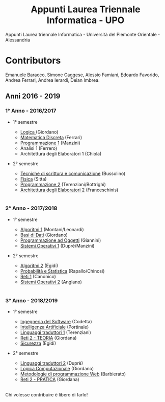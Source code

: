 
<h1 align="center"> Appunti Laurea Triennale Informatica - UPO </h1>
<p> Appunti Laurea triennale Informatica - Università del Piemonte Orientale - Alessandria </p>

# Contributors
Emanuele Baracco, Simone Caggese, Alessio Famiani, Edoardo Favorido, Andrea Ferrari, Andrea Ierardi, Deian Imbrea. </p>
 

## Anni 2016 - 2019

### 1° Anno - 2016/2017
- 1° semestre 
    - [Logica ](https://github.com/Andreaierardi/Appunti-Triennale-Informatica/tree/master/1%C2%B0Anno/1%C2%B0%20semestre/Logica) (Giordano)
    - [Matematica Discreta](https://github.com/Andreaierardi/Appunti-Triennale-Informatica/tree/master/1%C2%B0Anno/1%C2%B0%20semestre/MatematicaDiscreta) (Ferrari)
    - [Programmazione 1](https://github.com/Andreaierardi/Appunti-Triennale-Informatica/tree/master/1%C2%B0Anno/1%C2%B0%20semestre/Programmazione1%20-%20Manzini) (Manzini)
    - Analisi 1 (Ferrero)
    - Architettura degli Elaboratori 1 (Chiola)
    
- 2° semestre
    - [Tecniche di scrittura e comunicazione](https://github.com/Andreaierardi/Appunti-Triennale-Informatica/tree/master/1%C2%B0Anno/2%C2%B0semestre/TecnichediScrittura) (Bussolino)
    - [Fisica](https://github.com/Andreaierardi/Appunti-Triennale-Informatica/tree/master/1%C2%B0Anno/2%C2%B0semestre/Fisica)      (Sitta) 
    - [Programmazione 2](https://github.com/Andreaierardi/Appunti-Triennale-Informatica/tree/master/1%C2%B0Anno/2%C2%B0semestre/Programmazione2) (Terenziani/Bottrighi)
    - [Architettura degli Elaboratori 2](https://github.com/Andreaierardi/Appunti-Triennale-Informatica/tree/master/1%C2%B0Anno/2%C2%B0semestre/Architettura2/) (Franceschinis)
   <br>
### 2° Anno - 2017/2018
- 1° semestre 
    - [Algoritmi 1](https://github.com/Andreaierardi/Appunti-Triennale-Informatica/tree/master/2%C2%B0Anno/1%C2%B0%20semestre/Algoritmi1) (Montani/Leonardi) 
    - [Basi di Dati](https://github.com/Andreaierardi/Appunti-Triennale-Informatica/tree/master/2%C2%B0Anno/1%C2%B0%20semestre/BasiDiDati) (Giordano)
    - [Programmazione ad Oggetti](https://github.com/Andreaierardi/Appunti-Triennale-Informatica/tree/master/2%C2%B0Anno/1%C2%B0%20semestre/ProgrammazioneAdOggetti) (Giannini)
    - [Sistemi Operativi 1](https://github.com/Andreaierardi/Appunti-Triennale-Informatica/tree/master/2%C2%B0Anno/1%C2%B0%20semestre/SistemiOperativi1) (Duprè/Manzini)

- 2° semestre
    - [Algoritmi 2](https://github.com/Andreaierardi/Appunti-Triennale-Informatica/tree/master/2%C2%B0Anno/2%C2%B0semestre/Algoritmi2) (Egidi)
    - [Probabilità e Statistica](https://github.com/Andreaierardi/Appunti-Triennale-Informatica/tree/master/2%C2%B0Anno/2%C2%B0semestre/Probabilit%C3%A0%26Statistica) (Rapallo/Chinosi)
    - [Reti 1](https://github.com/Andreaierardi/Appunti-Triennale-Informatica/tree/master/2%C2%B0Anno/2%C2%B0semestre/Reti1) (Canonico)
    - [Sistemi Operativi 2](https://github.com/Andreaierardi/Appunti-Triennale-Informatica/tree/master/2%C2%B0Anno/2%C2%B0semestre/SistemiOperativi2) (Anglano)
 
   <br>

### 3° Anno - 2018/2019

- 1° semestre 
    - [Ingegneria del Software](https://github.com/Andreaierardi/Appunti-Triennale-Informatica/tree/master/3%C2%B0Anno/1%C2%B0%20semestre/IngegneriaSoftware/) (Codetta)
    - [Intelligenza Artificiale](https://github.com/Andreaierardi/Appunti-Triennale-Informatica/tree/master/3%C2%B0Anno/1%C2%B0%20semestre/IntelligenzaArtificiale) (Portinale)
     - [Linguaggi traduttori 1](https://github.com/Andreaierardi/Appunti-Triennale-Informatica/tree/master/3%C2%B0Anno/1%C2%B0%20semestre/Linguaggi%20traduttori%201) (Terenziani)
     - [Reti 2 - TEORIA](https://github.com/Andreaierardi/Appunti-Triennale-Informatica/tree/master/3%C2%B0Anno/1%C2%B0%20semestre/Reti2) (Giordana)
     - [Sicurezza](https://github.com/Andreaierardi/Appunti-Triennale-Informatica/tree/master/3%C2%B0Anno/1%C2%B0%20semestre/Sicurezza) (Egidi)
     
- 2° semestre
    - [Linguaggi traduttori 2](https://github.com/Andreaierardi/Appunti-Triennale-Informatica/tree/master/3%C2%B0Anno/2%C2%B0semestre/Linguaggi%20traduttori%202) (Duprè)
    - [Logica Computazionale](https://github.com/Andreaierardi/Appunti-Triennale-Informatica/tree/master/3%C2%B0Anno/2%C2%B0semestre/LogicaComputazionale) (Giordano)
    - [Metodologie di programmazione Web](https://github.com/Andreaierardi/Appunti-Triennale-Informatica/tree/master/3%C2%B0Anno/2%C2%B0semestre/MetodologieWeb) (Barbierato)
    - [Reti 2 - PRATICA](https://github.com/Andreaierardi/Appunti-Triennale-Informatica/tree/master/3%C2%B0Anno/2%C2%B0semestre/Reti2) (Giordana)

<br>
Chi volesse contribuire è libero di farlo!
